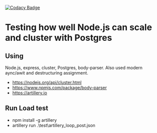 [![Codacy Badge](https://api.codacy.com/project/badge/Grade/5dab8cf4060b4ab39a80df7f459e867c)](https://www.codacy.com/app/mkeeneth/nodejs-clustering-postgres?utm_source=github.com&amp;utm_medium=referral&amp;utm_content=mkeeneth/nodejs-clustering-postgres&amp;utm_campaign=Badge_Grade)
# Testing how well Node.js can scale and cluster with Postgres

## Using

Node.js, express, cluster, Postgres, body-parser. Also used modern aync/awit and destructuring assignment.

- <https://nodejs.org/api/cluster.html>
- <https://www.npmjs.com/package/body-parser>
- <https://artillery.io>

## Run Load test

- npm install -g artillery
- artillery run .\test\artillery_loop_post.json
